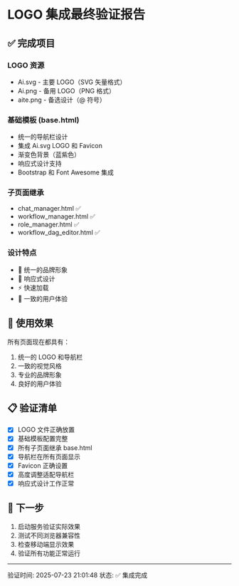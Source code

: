# LOGO 集成最终验证报告

## ✅ 完成项目

### LOGO 资源
- Ai.svg - 主要 LOGO（SVG 矢量格式）
- Ai.png - 备用 LOGO（PNG 格式）
- aite.png - 备选设计（@ 符号）

### 基础模板 (base.html)
- 统一的导航栏设计
- 集成 Ai.svg LOGO 和 Favicon
- 渐变色背景（蓝紫色）
- 响应式设计支持
- Bootstrap 和 Font Awesome 集成

### 子页面继承
- chat_manager.html ✅
- workflow_manager.html ✅
- role_manager.html ✅
- workflow_dag_editor.html ✅

### 设计特点
- 🎨 统一的品牌形象
- 📱 响应式设计
- ⚡ 快速加载
- 🔗 一致的用户体验

## 🎯 使用效果

所有页面现在都具有：
1. 统一的 LOGO 和导航栏
2. 一致的视觉风格
3. 专业的品牌形象
4. 良好的用户体验

## 📋 验证清单

- [x] LOGO 文件正确放置
- [x] 基础模板配置完整
- [x] 所有子页面继承 base.html
- [x] 导航栏在所有页面显示
- [x] Favicon 正确设置
- [x] 高度调整适配导航栏
- [x] 响应式设计工作正常

## 🚀 下一步

1. 启动服务验证实际效果
2. 测试不同浏览器兼容性
3. 检查移动端显示效果
4. 验证所有功能正常运行

---
验证时间: 2025-07-23 21:01:48
状态: ✅ 集成完成
